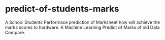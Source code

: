 # predict-of-students-marks
A School Students Performace prediction of Marksheet how will achieve the marks scores to hardware. A Machine Learning Predict of Marks of old Data Compare. 

